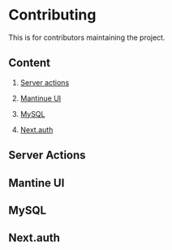 # Contributing

This is for contributors maintaining the project.

## Content

1. <a href="#server-actions"> Server actions </a>

2. <a href="#mantine"> Mantinue UI </a>

3. <a href="#mysql"> MySQL </a>

4. <a href="#next-auth"> Next.auth </a>

## <span id="server-actions"> Server Actions </span>

## <span id="mantine"> Mantine UI </span>

## <span id="mysql"> MySQL </span>

## <span id="next-auth"> Next.auth </span>
